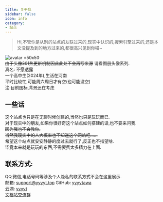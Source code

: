 ```yaml
---
title: 关于我
sidebar: false
icon: info
category:
- 站点
---
```


> Hi,不管你是从别的站点的友联过来的,现实中认识的,搜索引擎过来的,还是本文没提及到的地方过来的,都很高兴见到你喵\~  

![avatar =50x50](https://img.yyyyt.top/avatar/avatar)  
~~由于头像301热更新机制因此此处不会再写来源~~ 请看图册头像系列.  
真名: 不愿透露  
一个高中生(2024年),生活在河南  
平时比较忙,可能周六周日才有空(也可能没空)  
注:目前图标,背景还在考虑  

## 一些话  

这个站点也只是在无聊时候创建的,当然也只是玩玩而已.  
对于现实中的朋友,如果你很好奇这个站点如何搭建的话,也不要来问我.  
~~因为我也不会教你.~~  
~~当然我现实中的人大概率也不知道这个网站吧......~~  
希望这个站点就安安静静的度过去就行了,反正也不指望啥.  
毕竟本来就是玩玩的东西,不需要费太多精力在上面.    

## 联系方式:  
QQ,微信,电话号码等涉及个人隐私的联系方式不会在这里展示.  
邮箱: [support@yyyyt.top](mailto:support@yyyyt.top)<Badge text="不常看" type="warning"/>
GitHub: [yyyytawa](https://github.com/yyyytawa)<Badge text="有通知会看" type="note"/>  
云湖: [yyyyt](https://www.yhchat.com/user/homepage/7354488)<Badge text="没事勿扰" type="danger"/>  
[文档站交流群](https://yhfx.jwznb.com/share?key=AzLufUpeqlvP&ts=1726939457)<Badge text="不推荐" type="note"/>  